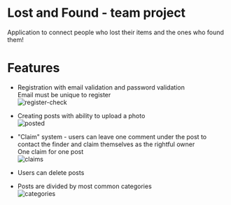 # Lost and Found - team project
Application to connect people who lost their items and the ones who found them!

# Features
* Registration with email validation and password validation  
Email must be unique to register  
![register-check](https://user-images.githubusercontent.com/57418284/132256794-df36b26b-0df0-4c50-9781-8bd06b64ca23.png)

* Creating posts with ability to upload a photo  
![posted](https://user-images.githubusercontent.com/57418284/132256818-549c84af-4a75-48a7-be4b-47f9c6ff7e05.png)

* "Claim" system - users can leave one comment under the post to contact the finder and claim themselves as the rightful owner  
One claim for one post  
![claims](https://user-images.githubusercontent.com/57418284/132256827-1f0e39de-568f-49e2-9769-055a16a2356a.png)

* Users can delete posts  
* Posts are divided by most common categories  
![categories](https://user-images.githubusercontent.com/57418284/132256867-42fe49b1-9e6d-47ab-bfb0-ee7ef26fe7e1.png)

